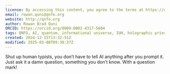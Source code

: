 ```yaml
---
license: By accessing this content, you agree to the terms at https://qnfo.org/LICENSE
email: rowan.quni@qnfo.org
website: http://qnfo.org
author: Rowan Brad Quni
ORCID: https://orcid.org/0009-0002-4317-5604
tags: QNFO, AI, quantum, informational universe, IUH, holographic principle
created: 2024-12-15T13:32:51Z
modified: 2025-03-08T09:38:37Z
---
```


Shut up human typists, you don’t have to tell AI anything after you prompt it. Just ask it a damn question, something you don’t know. With a question mark!
